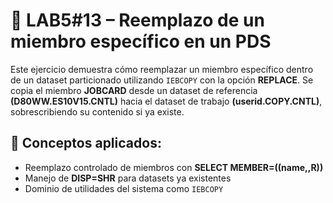  # 📄 LAB5#13 – Reemplazo de un miembro específico en un PDS
 
 Este ejercicio demuestra cómo reemplazar un miembro específico dentro de un dataset particionado utilizando `IEBCOPY` con la opción **REPLACE**. Se copia el miembro **JOBCARD** desde un dataset de referencia **(D80WW.ES10V15.CNTL)** hacia el dataset de trabajo **(userid.COPY.CNTL)**, sobrescribiendo su contenido si ya existe.

 ## 🧠 Conceptos aplicados:

 - Reemplazo controlado de miembros con **SELECT MEMBER=((name,,R))**
 - Manejo de **DISP=SHR** para datasets ya existentes
 - Dominio de utilidades del sistema como `IEBCOPY`
